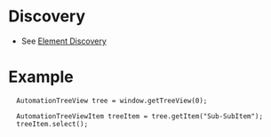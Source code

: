 # Discovery 
* See [Element Discovery](element-discovery.md)

# Example
```
  AutomationTreeView tree = window.getTreeView(0);

  AutomationTreeViewItem treeItem = tree.getItem("Sub-SubItem");
  treeItem.select();
```